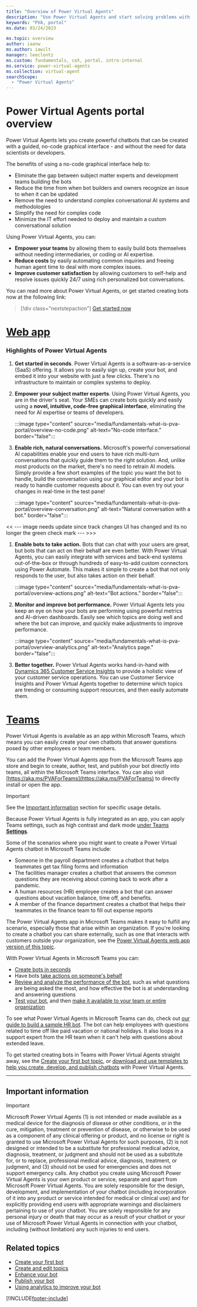 ```yaml
---
title: "Overview of Power Virtual Agents"
description: "Use Power Virtual Agents and start solving problems with its AI-driven natural language processing - without needing to know or deploy any code."
keywords: "PVA, portal"
ms.date: 03/24/2023

ms.topic: overview
author: iaanw
ms.author: iawilt
manager: leeclontz
ms.custom: fundamentals, ceX, portal, intro-internal
ms.service: power-virtual-agents
ms.collection: virtual-agent
searchScope:
  - "Power Virtual Agents"
---
```


# Power Virtual Agents portal overview


Power Virtual Agents lets you create powerful chatbots that can be created with a guided, no-code graphical interface - and without the need for data scientists or developers.

The benefits of using a no-code graphical interface help to:

- Eliminate the gap between subject matter experts and development teams building the bots
- Reduce the time from when bot builders and owners recognize an issue to when it can be updated
- Remove the need to understand complex conversational AI systems and methodologies
- Simplify the need for complex code
- Minimize the IT effort needed to deploy and maintain a custom conversational solution

Using Power Virtual Agents, you can:

- **Empower your teams** by allowing them to easily build bots themselves without needing intermediaries, or coding or AI expertise.
- **Reduce costs** by easily automating common inquiries and freeing human agent time to deal with more complex issues.
- **Improve customer satisfaction** by allowing customers to self-help and resolve issues quickly 24/7 using rich personalized bot conversations.

You can read more about Power Virtual Agents, or get started creating bots now at the following link:

> [!div class="nextstepaction"]
> [Get started now](https://aka.ms/trypva)

# [Web app](#tab/web)

### Highlights of Power Virtual Agents

1. **Get started in seconds**. Power Virtual Agents is a software-as-a-service (SaaS) offering. It allows you to easily sign up, create your bot, and embed it into your website with just a few clicks. There's no infrastructure to maintain or complex systems to deploy.

1. **Empower your subject matter experts**. Using Power Virtual Agents, you are in the driver's seat. Your SMEs can create bots quickly and easily using a **novel, intuitive, code-free graphical interface**, eliminating the need for AI expertise or teams of developers.

    :::image type="content" source="media/fundamentals-what-is-pva-portal/overview-no-code.png" alt-text="No-code interface." border="false":::

1. **Enable rich, natural conversations.** Microsoft's powerful conversational AI capabilities enable your end users to have rich multi-turn conversations that quickly guide them to the right solution. And, unlike most products on the market, there's no need to retrain AI models. Simply provide a few short examples of the topic you want the bot to handle, build the conversation using our graphical editor and your bot is ready to handle customer requests about it. You can even try out your changes in real-time in the test pane!

   :::image type="content" source="media/fundamentals-what-is-pva-portal/overview-conversation.png" alt-text="Natural conversation with a bot." border="false":::

  << --- image needs update since track changes UI has changed and its no longer the green check mark --- >>>

1. **Enable bots to take action.** Bots that can chat with your users are great, but bots that can act on their behalf are even better. With Power Virtual Agents, you can easily integrate with services and back-end systems out-of-the-box or through hundreds of easy-to-add custom connectors using Power Automate. This makes it simple to create a bot that not only responds to the user, but also takes action on their behalf.

    :::image type="content" source="media/fundamentals-what-is-pva-portal/overview-actions.png" alt-text="Bot actions." border="false":::

1. **Monitor and improve bot performance.** Power Virtual Agents lets you keep an eye on how your bots are performing using powerful metrics and AI-driven dashboards. Easily see which topics are doing well and where the bot can improve, and quickly make adjustments to improve performance.  

    :::image type="content" source="media/fundamentals-what-is-pva-portal/overview-analytics.png" alt-text="Analytics page." border="false":::

1. **Better together.** Power Virtual Agents works hand-in-hand with [Dynamics 365 Customer Service Insights](https://dynamics.microsoft.com/ai/customer-service-insights) to provide a holistic view of your customer service operations. You can use Customer Service Insights and Power Virtual Agents together to determine which topics are trending or consuming support resources, and then easily automate them.

# [Teams](#tab/teams)


Power Virtual Agents is available as an app within Microsoft Teams, which means you can easily create your own chatbots that answer questions posed by other employees or team members.

You can add the Power Virtual Agents app from the Microsoft Teams app store and begin to create, author, test, and publish your bot directly into teams, all within the Microsoft Teams interface. You can also visit [https://aka.ms/PVAForTeams](https://aka.ms/PVAForTeams) to directly install or open the app.

> [!IMPORTANT]
> See the [Important information](#important-information) section for specific usage details.

Because Power Virtual Agents is fully integrated as an app, you can apply Teams settings, such as high contrast and dark mode [under Teams **Settings**](https://support.microsoft.com/office/change-settings-in-teams-b506e8f1-1a96-4cf1-8c6b-b6ed4f424bc7#bkmk_howdoienablehighcontrastmode).

Some of the scenarios where you might want to create a Power Virtual Agents chatbot in Microsoft Teams include:

- Someone in the payroll department creates a chatbot that helps teammates get tax filing forms and information
- The facilities manager creates a chatbot that answers the common questions they are receiving about coming back to work after a pandemic.
- A human resources (HR) employee creates a bot that can answer questions about vacation balance, time off, and benefits.
- A member of the finance department creates a chatbot that helps their teammates in the finance team to fill out expense reports

The Power Virtual Agents app in Microsoft Teams makes it easy to fulfill any scenario, especially those that arise within an organization. If you're looking to create a chatbot you can share externally, such as one that interacts with customers outside your organization, see the [Power Virtual Agents web app version of this topic](fundamentals-what-is-power-virtual-agents-portal.md).

With Power Virtual Agents in Microsoft Teams you can:

- [Create bots in seconds](authoring-fundamentals.md)
- Have bots [take actions on someone's behalf](advanced-fundamentals.md)
- [Review and analyze the performance of the bot](analytics-overview.md), such as what questions are being asked the most, and how effective the bot is at understanding and answering questions
- [Test your bot](authoring-test-bot.md), and then [make it available to your team or entire organization](publication-fundamentals-publish-channels.md)

To see what Power Virtual Agents in Microsoft Teams can do, check out [our guide to build a sample HR bot](fundamentals-get-started.md). The bot can help employees with questions related to time off like paid vacation or national holidays. It also loops in a support expert from the HR team when it can't help with questions about extended leave.

To get started creating bots in Teams with Power Virtual Agents straight away, see the [Create your first bot topic](authoring-first-bot.md), or [download and use templates to help you create, develop, and publish chatbots](fundamentals-templates.md) with Power Virtual Agents.

---

## Important information

> [!IMPORTANT]
><!-- CELA required disclosure, do not modify -->
> Microsoft Power Virtual Agents (1) is not intended or made available as a medical device for the diagnosis of disease or other conditions, or in the cure, mitigation, treatment or prevention of disease, or otherwise to be used as a component of any clinical offering or product, and no license or right is granted to use Microsoft Power Virtual Agents for such purposes, (2) is not designed or intended to be a substitute for professional medical advice, diagnosis, treatment, or judgment and should not be used as a substitute for, or to replace, professional medical advice, diagnosis, treatment, or judgment, and (3) should not be used for emergencies and does not support emergency calls. Any chatbot you create using Microsoft Power Virtual Agents is your own product or service, separate and apart from Microsoft Power Virtual Agents. You are solely responsible for the design, development, and implementation of your chatbot (including incorporation of it into any product or service intended for medical or clinical use) and for explicitly providing end users with appropriate warnings and disclaimers pertaining to use of your chatbot. You are solely responsible for any personal injury or death that may occur as a result of your chatbot or your use of Microsoft Power Virtual Agents in connection with your chatbot, including (without limitation) any such injuries to end users.

## Related topics

- [Create your first bot](authoring-first-bot.md)
- [Create and edit topics](authoring-create-edit-topics.md)
- [Enhance your bot](advanced-fundamentals.md)
- [Publish your bot](publication-fundamentals-publish-channels.md)
- [Using analytics to improve your bot](analytics-overview.md)

[!INCLUDE[footer-include](includes/footer-banner.md)]
